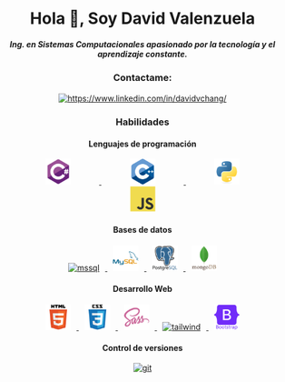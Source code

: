 <div>
    <h1 align="center">Hola 👋, Soy David Valenzuela</h1>
    <h5 align="center">Ing. en Sistemas Computacionales apasionado por la tecnología y el aprendizaje constante.</h5>
    <div align="center">
        <h3>Contactame:</h3>
        <a href="https://linkedin.com/in/https://www.linkedin.com/in/davidvchang/" target="blank">
            <img align="center" src="https://raw.githubusercontent.com/rahuldkjain/github-profile-readme-generator/master/src/images/icons/Social/linked-in-alt.svg" alt="https://www.linkedin.com/in/davidvchang/" height="30" width="40" style="margin: 0 10px;">
        </a>
    </div>
    <div align="center">
        <h3>Habilidades</h3>
        <div align="center" style="margin-bottom: 20px;">
            <h4>Lenguajes de programación</h4>
            <a href="https://www.w3schools.com/cs/" target="_blank" rel="noreferrer">
                <img src="https://raw.githubusercontent.com/devicons/devicon/master/icons/csharp/csharp-original.svg" alt="csharp" style="width: 45px; margin: 0 50px;">
            </a>
            <a href="https://www.w3schools.com/cpp/" target="_blank" rel="noreferrer">
                <img src="https://raw.githubusercontent.com/devicons/devicon/master/icons/cplusplus/cplusplus-original.svg" alt="cplusplus" style="width: 45px; margin: 0 50px;">
            </a>
            <a href="https://www.python.org" target="_blank" rel="noreferrer">
                <img src="https://raw.githubusercontent.com/devicons/devicon/master/icons/python/python-original.svg" alt="python" style="width: 45px; margin: 0 50px;">
            </a>
            <a href="https://developer.mozilla.org/en-US/docs/Web/JavaScript" target="_blank" rel="noreferrer">
                <img src="https://raw.githubusercontent.com/devicons/devicon/master/icons/javascript/javascript-original.svg" alt="javascript" style="width: 45px; margin: 0 50px;">
            </a>
        </div>
        <div align="center" style="margin-bottom: 20px;">
            <h4>Bases de datos</h4>
            <a href="https://www.microsoft.com/en-us/sql-server" target="_blank" rel="noreferrer">
                <img src="https://www.svgrepo.com/show/303229/microsoft-sql-server-logo.svg" alt="mssql" style="width: 45px; margin: 0 10px;">
            </a>
            <a href="https://www.mysql.com/" target="_blank" rel="noreferrer">
                <img src="https://raw.githubusercontent.com/devicons/devicon/master/icons/mysql/mysql-original-wordmark.svg" alt="mysql" style="width: 45px; margin: 0 10px;">
            </a>
            <a href="https://www.postgresql.org" target="_blank" rel="noreferrer">
                <img src="https://raw.githubusercontent.com/devicons/devicon/master/icons/postgresql/postgresql-original-wordmark.svg" alt="postgresql" style="width: 45px; margin: 0 10px;">
            </a>
            <a href="https://www.mongodb.com/" target="_blank" rel="noreferrer">
                <img src="https://raw.githubusercontent.com/devicons/devicon/master/icons/mongodb/mongodb-original-wordmark.svg" alt="mongodb" style="width: 45px; margin: 0 10px;">
            </a>
        </div>
        <div align="center" style="margin-bottom: 20px;">
            <h4>Desarrollo Web</h4>
            <a href="https://www.w3.org/html/" target="_blank" rel="noreferrer">
                <img src="https://raw.githubusercontent.com/devicons/devicon/master/icons/html5/html5-original-wordmark.svg" alt="html5" style="width: 45px; margin: 0 10px;">
            </a>
            <a href="https://www.w3schools.com/css/" target="_blank" rel="noreferrer">
                <img src="https://raw.githubusercontent.com/devicons/devicon/master/icons/css3/css3-original-wordmark.svg" alt="css3" style="width: 45px; margin: 0 10px;">
            </a>
            <a href="https://sass-lang.com" target="_blank" rel="noreferrer">
                <img src="https://raw.githubusercontent.com/devicons/devicon/master/icons/sass/sass-original.svg" alt="sass" style="width:45px; margin: 0 10px;">
            </a>
            <a href="https://tailwindcss.com/" target="_blank" rel="noreferrer">
                <img src="https://www.vectorlogo.zone/logos/tailwindcss/tailwindcss-icon.svg" alt="tailwind" style="width: 45px; margin: 0 10px;">
            </a>
            <a href="https://getbootstrap.com" target="_blank" rel="noreferrer">
                <img src="https://raw.githubusercontent.com/devicons/devicon/master/icons/bootstrap/bootstrap-plain-wordmark.svg" alt="bootstrap" style="width: 45px; margin: 0 10px;">
            </a>
        </div>
        <div align="center" style="margin-bottom: 20px;">
            <h4>Control de versiones</h4>
            <a href="https://git-scm.com/" target="_blank" rel="noreferrer">
                <img src="https://www.vectorlogo.zone/logos/git-scm/git-scm-icon.svg" alt="git" style="width: 45px; margin: 0 10px;">
            </a>
        </div>
    </div>
</div>
